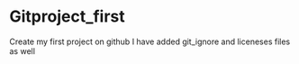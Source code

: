 # Gitproject_first
Create my first project on github
I have added git_ignore and liceneses files as well
